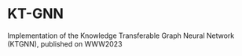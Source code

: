 # KT-GNN
 Implementation of the Knowledge Transferable Graph Neural Network (KTGNN), published on WWW2023
